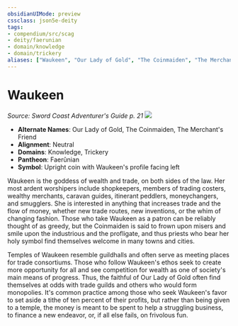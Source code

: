 ```yaml
---
obsidianUIMode: preview
cssclass: json5e-deity
tags:
- compendium/src/scag
- deity/faerunian
- domain/knowledge
- domain/trickery
aliases: ["Waukeen", "Our Lady of Gold", "The Coinmaiden", "The Merchant's Friend"]
---
```

# Waukeen
*Source: Sword Coast Adventurer's Guide p. 21* 
![](/compendium/deities/img/symbol-of-waukeen.jpg#symbol)

- **Alternate Names**: Our Lady of Gold, The Coinmaiden, The Merchant's Friend
- **Alignment**: Neutral
- **Domains**: Knowledge, Trickery
- **Pantheon**: Faerûnian
- **Symbol**: Upright coin with Waukeen's profile facing left

Waukeen is the goddess of wealth and trade, on both sides of the law. Her most ardent worshipers include shopkeepers, members of trading costers, wealthy merchants, caravan guides, itinerant peddlers, moneychangers, and smugglers. She is interested in anything that increases trade and the flow of money, whether new trade routes, new inventions, or the whim of changing fashion. Those who take Waukeen as a patron can be reliably thought of as greedy, but the Coinmaiden is said to frown upon misers and smile upon the industrious and the profligate, and thus priests who bear her holy symbol find themselves welcome in many towns and cities.

Temples of Waukeen resemble guildhalls and often serve as meeting places for trade consortiums. Those who follow Waukeen's ethos seek to create more opportunity for all and see competition for wealth as one of society's main means of progress. Thus, the faithful of Our Lady of Gold often find themselves at odds with trade guilds and others who would form monopolies. It's common practice among those who seek Waukeen's favor to set aside a tithe of ten percent of their profits, but rather than being given to a temple, the money is meant to be spent to help a struggling business, to finance a new endeavor, or, if all else fails, on frivolous fun.